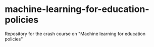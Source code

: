 # machine-learning-for-education-policies
Repository for the crash course on "Machine learning for education policies"
